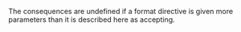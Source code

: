  



The consequences are undefined if a format directive is given more parameters than it is described here as accepting. 



